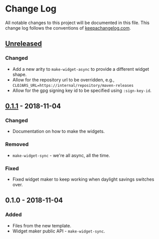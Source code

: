 # Change Log
All notable changes to this project will be documented in this file. This change log follows the conventions of [keepachangelog.com](http://keepachangelog.com/).

## [Unreleased]
### Changed
- Add a new arity to `make-widget-async` to provide a different widget shape.
- Allow for the repository url to be overridden, e.g., `CLOJARS_URL=https://internal/repository/maven-releases`
- Allow for the gpg signing key id to be specified using `:sign-key-id`.

## [0.1.1] - 2018-11-04
### Changed
- Documentation on how to make the widgets.

### Removed
- `make-widget-sync` - we're all async, all the time.

### Fixed
- Fixed widget maker to keep working when daylight savings switches over.

## 0.1.0 - 2018-11-04
### Added
- Files from the new template.
- Widget maker public API - `make-widget-sync`.

[Unreleased]: https://github.com/your-name/deps-deploy/compare/0.1.1...HEAD
[0.1.1]: https://github.com/your-name/deps-deploy/compare/0.1.0...0.1.1
